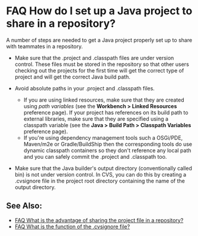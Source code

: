 

FAQ How do I set up a Java project to share in a repository?
============================================================

A number of steps are needed to get a Java project properly set up to share with teammates in a repository.

*   Make sure that the .project and .classpath files are under version control. These files must be stored in the repository so that other users checking out the projects for the first time will get the correct type of project and will get the correct Java build path.

*   Avoid absolute paths in your .project and .classpath files.
    *   If you are using linked resources, make sure that they are created using _path variables_ (see the **Workbench > Linked Resources** preference page). If your project has references on its build path to external libraries, make sure that they are specified using a classpath variable (see the **Java > Build Path > Classpath Variables** preference page).
    *   If you're using dependency management tools such a OSGi/PDE, Maven/m2e or Gradle/BuildShip then the corresponding tools do use dynamic classpath containers so they don't reference any local path and you can safely commit the .project and .classpath too.

*   Make sure that the Java builder's output directory (conventionally called bin) is not under version control. In CVS, you can do this by creating a .cvsignore file in the project root directory containing the name of the output directory.

See Also:
---------

*   [FAQ What is the advantage of sharing the project file in a repository?](./FAQ_What_is_the_advantage_of_sharing_the_project_file_in_a_repository.md "FAQ What is the advantage of sharing the project file in a repository?")
*   [FAQ What is the function of the .cvsignore file?](./FAQ_What_is_the_function_of_the_cvsignore_file.md "FAQ What is the function of the .cvsignore file?")

